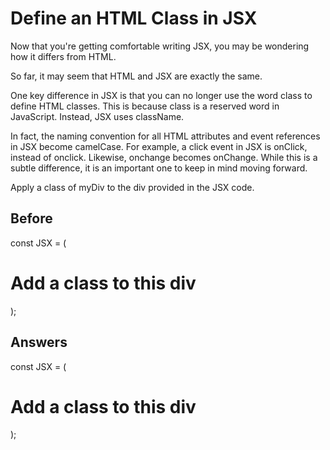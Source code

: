 # Define an HTML Class in JSX
Now that you're getting comfortable writing JSX, you may be wondering how it differs from HTML.

So far, it may seem that HTML and JSX are exactly the same.

One key difference in JSX is that you can no longer use the word class to define HTML classes. This is because class is a reserved word in JavaScript. Instead, JSX uses className.

In fact, the naming convention for all HTML attributes and event references in JSX become camelCase. For example, a click event in JSX is onClick, instead of onclick. Likewise, onchange becomes onChange. 
While this is a subtle difference, it is an important one to keep in mind moving forward.

Apply a class of myDiv to the div provided in the JSX code.

## Before
const JSX = (
  <div>
    <h1>Add a class to this div</h1>
  </div>
);

## Answers
const JSX = (
  <div className='myDiv'>
    <h1>Add a class to this div</h1>
  </div>
);
